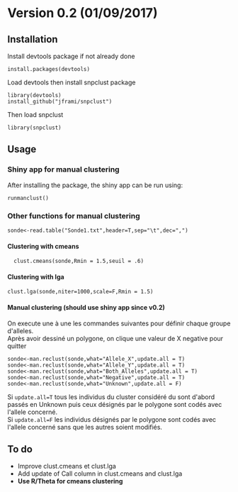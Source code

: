 # Version 0.2 (01/09/2017)

## Installation

Install devtools package if not already done

```{r}
install.packages(devtools)
```
Load devtools then install snpclust package

```{r}
library(devtools)
install_github("jframi/snpclust")
```
Then load snpclust

```{r}
library(snpclust)
```


## Usage


### Shiny app for manual clustering

After installing the package, the shiny app can be run using:

```{r}
runmanclust()
```


### Other functions for manual clustering

```{r}
sonde<-read.table("Sonde1.txt",header=T,sep="\t",dec=",")
```

#### Clustering with cmeans

```{r}
  clust.cmeans(sonde,Rmin = 1.5,seuil = .6)
```

#### Clustering with lga

```{r}
clust.lga(sonde,niter=1000,scale=F,Rmin = 1.5)
```

#### Manual clustering (should use shiny app since v0.2)

On execute une à une les commandes suivantes pour définir chaque groupe d'alleles.  
Après avoir dessiné un polygone, on clique une valeur de X negative pour quitter

```{r}
sonde<-man.reclust(sonde,what="Allele_X",update.all = T)
sonde<-man.reclust(sonde,what="Allele_Y",update.all = T)
sonde<-man.reclust(sonde,what="Both_Alleles",update.all = T)
sonde<-man.reclust(sonde,what="Negative",update.all = T)
sonde<-man.reclust(sonde,what="Unknown",update.all = F)
```
Si `update.all=T` tous les individus du cluster considéré du sont d'abord passés en Unknown puis ceux désignés par le polygone sont codés avec l'allele concerné.  
Si `update.all=F` les individus désignés par le polygone sont codés avec l'allele concerné sans que les autres soient modifiés. 

## To do

- Improve clust.cmeans et clust.lga   
- Add update of Call column in clust.cmeans and clust.lga  
- __Use R/Theta for cmeans clustering__  


